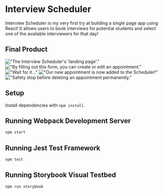 # Interview Scheduler
Interview Scheduler is my very first try at building a single page app using React! It allows users to book interviews for potential students and select one of the available interviewers for that day!

## Final Product 
!["The Interview Scheduler's 'landing page'."]("https://github.com/lisafaggiolo/scheduler/blob/master/public/screenshots/landing-page.png")
!["By filling out this form, you can create or edit an appointment."]("https://github.com/lisafaggiolo/scheduler/blob/master/public/screenshots/create-appointment.png")
!["Wait for it..."]("https://github.com/lisafaggiolo/scheduler/blob/master/public/screenshots/saving.png")
!["Our new appointment is now added to the Scheduler!"]("https://github.com/lisafaggiolo/scheduler/blob/master/public/screenshots/appointment-added.png")
!["Safety stop before deleting an appointment permanently."]("https://github.com/lisafaggiolo/scheduler/blob/master/public/screenshots/safety-delete.png")





## Setup

Install dependencies with `npm install`.

## Running Webpack Development Server

```sh
npm start
```

## Running Jest Test Framework

```sh
npm test
```

## Running Storybook Visual Testbed

```sh
npm run storybook
```
